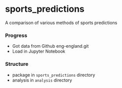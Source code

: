 # sports_predictions
A comparison of various methods of sports predictions

### Progress
- Got data from Github eng-england.git
- Load in Jupyter Notebook

### Structure
- package in `sports_predictions` directory
- analysis in `analysis` directory